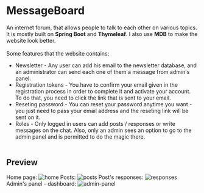 # MessageBoard
An internet forum, that allows people to talk to each other on various topics. </br>
It is mostly built on **Spring Boot** and **Thymeleaf**. I also use **MDB** to make the website look better. </br> </br>
Some features that the website contains:
- Newsletter - Any user can add his email to the newsletter database, and an administrator can send each one of them a message from admin's panel. 
- Registration tokens - You have to confirm your email given in the registration process in order to complete it and activate your account. To do that, you need to click the link that is sent to your email.
- Reseting password - You can reset your password anytime you want - you just need to pass your email address and the reseting link will be sent on it.
- Roles - Only logged in users can add posts / responses or write messages on the chat. Also, only an admin sees an option to go to the admin panel and is permitted to do the magic there.
</br></br>

## Preview
Home page: 
![home](https://i.imgur.com/iyIIG1C.png)
Posts:
![posts](https://i.imgur.com/lyD9vYT.png)
Post's responses:
![responses](https://i.imgur.com/xw3krsz.png)
Admin's panel - dashboard: 
![admin-panel](https://i.imgur.com/KbjLvIc.png)


